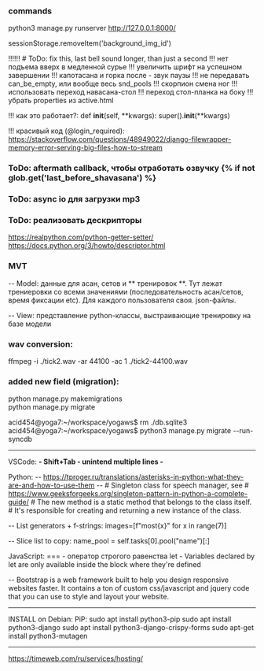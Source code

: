 ### commands
python3 manage.py runserver
http://127.0.0.1:8000/

sessionStorage.removeItem('background_img_id')

!!!!!! # ToDo: fix this, last bell sound longer, than just a second
!!! нет подъема вверх в медленной сурье
!!! увеличить шрифт на успешном завершении
!!! капотасана и горка после - звук паузы
!!! не передавать can_be_empty, или вообще весь snd_pools
!!! скорпион смена ног
!!! использовать переход навасана-стол
!!! переход стол-планка на боку
!!! убрать properties из active.html


!!! как это работает?:
    def __init__(self, **kwargs):
        super().__init__(**kwargs)

!!! красивый код (@login_required):
https://stackoverflow.com/questions/48949022/django-filewrapper-memory-error-serving-big-files-how-to-stream

### ToDo: aftermath callback, чтобы отработать озвучку {% if not glob.get('last_before_shavasana') %}
### ToDo: async io для загрузки mp3

### ToDo: реализовать дескрипторы
  https://realpython.com/python-getter-setter/
  https://docs.python.org/3/howto/descriptor.html

### MVT

-- Model: данные для асан, сетов и ** тренировок **.
          Тут лежат трениеровки со всеми значениями (последовательность асан/сетов, время фиксации etc). Для каждого пользователя своя. json-файлы.


-- View: представление
          python-классы, выстраивающие тренировку на базе модели


### wav conversion:
ffmpeg -i ./tick2.wav -ar 44100 -ac 1 ./tick2-44100.wav


### added new field (migration):
python manage.py makemigrations  
python manage.py migrate

acid454@yoga7:~/workspace/yogaws$ rm ./db.sqlite3 
acid454@yoga7:~/workspace/yogaws$ python3 manage.py migrate  --run-syncdb

--------------------------------------------
VSCode:
**- Shift+Tab - unintend multiple lines -**

Python:
-- https://tproger.ru/translations/asterisks-in-python-what-they-are-and-how-to-use-them
--  # Singleton class for speech manager, see
    #  https://www.geeksforgeeks.org/singleton-pattern-in-python-a-complete-guide/
    #  The new method is a static method that belongs to the class itself.
    #  It's responsible for creating and returning a new instance of the class.


-- List generators + f-strings:
images=[f"most{x}" for x in range(7)]

-- Slice list to copy:
name_pool = self.tasks[0].pool("name")[:]

JavaScript:
=== - оператор строгого равенства
let - Variables declared by let are only available inside the block where they're defined



-- Bootstrap is a web framework built to help you design responsive websites faster. It contains a ton of custom css/javascript and jquery code that you can use to style and layout your website.


-----------------------------------------------------------
INSTALL on Debian:
PiP: sudo apt install python3-pip
sudo apt install python3-django
sudo apt install python3-django-crispy-forms
sudo apt-get install python3-mutagen

--------------------------------------------------------------------
https://timeweb.com/ru/services/hosting/
